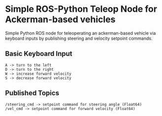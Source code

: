 # Simple ROS-Python Teleop Node for Ackerman-based vehicles

Simple Python ROS node for teleoperating an ackerman-based vehicle via keyboard inputs by publishing steering and velocity setpoint commands.


## Basic Keyboard Input
```
A -> turn to the left
D -> turn to the right
W -> increase forward velocity
S -> decrease forward velocity
```

## Published Topics
```
/steering_cmd -> setpoint command for steering angle (Float64)
/vel_cmd -> setpoint command for forward velocity (Float64)
```
